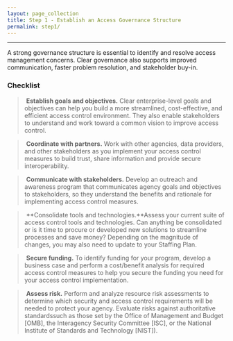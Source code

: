 ```yaml
---
layout: page_collection
title: Step 1 - Establish an Access Governance Structure
permalink: step1/
---
```

<script src="https://use.fontawesome.com/e20c671b68.js"></script>
-----------------------------------------------------

 A strong governance structure is essential to identify and resolve access management concerns. Clear governance also supports improved communication, faster problem resolution, and stakeholder buy-in.


### Checklist

> <i class="fa fa-check-square-o"></i> &nbsp;**Establish goals and objectives.** Clear enterprise-level goals and objectives can help you build a more streamlined, cost-effective, and efficient access control environment. They also enable stakeholders to understand and work toward a common vision to improve access control.

> <i class="fa fa-check-square-o"></i> &nbsp;**Coordinate with partners.** Work with other agencies, data providers, and other stakeholders as you implement your access control measures to build trust, share information and provide secure interoperability.

> <i class="fa fa-check-square-o"></i> &nbsp;**Communicate with stakeholders.** Develop an outreach and awareness program that communicates agency goals and objectives to stakeholders, so they understand the benefits and rationale for implementing access control measures.

> <i class="fa fa-check-square-o"></i> &nbsp;**Consolidate tools and technologies.**Assess your current suite of access control tools and technologies. Can anything be consolidated or is it time to procure or developed new solutions to streamline processes and save money? Depending on the magnitude of changes, you may also need to update to your Staffing Plan.

> <i class="fa fa-check-square-o"></i> &nbsp;**Secure funding.** To identify funding for your program, develop a business case and perform a cost/benefit analysis for required access control measures to help you secure the funding you need for your access control implementation.

> <i class="fa fa-check-square-o"></i> &nbsp;**Assess risk.** Perform and analyze resource risk assessments to determine which security and access control requirements will be needed to protect your agency. Evaluate risks against authoritative standardssuch as those set by the Office of Management and Budget [OMB], the Interagency Security Committee [ISC], or the National Institute of Standards and Technology [NIST]).
